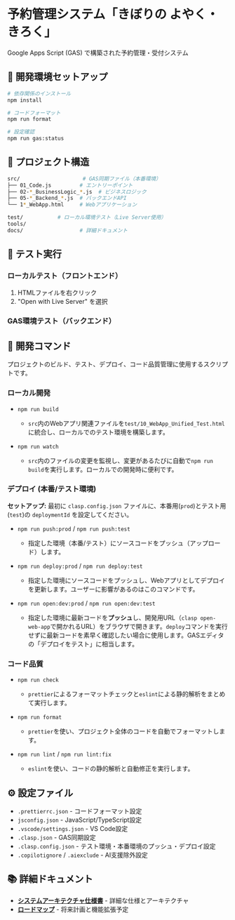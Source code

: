 # 予約管理システム「きぼりの よやく・きろく」

Google Apps Script (GAS) で構築された予約管理・受付システム

## 🚀 **開発環境セットアップ**

```bash
# 依存関係のインストール
npm install

# コードフォーマット
npm run format

# 設定確認
npm run gas:status
```

## 📁 **プロジェクト構造**

```bash
src/                    # GAS同期ファイル（本番環境）
├── 01_Code.js         # エントリーポイント
├── 02-*_BusinessLogic_*.js  # ビジネスロジック
├── 05-*_Backend_*.js  # バックエンドAPI
└── 1*_WebApp.html     # Webアプリケーション

test/           # ローカル環境テスト（Live Server使用）
tools/
docs/                  # 詳細ドキュメント
```

## 🧪 **テスト実行**

### ローカルテスト（フロントエンド）

1. HTMLファイルを右クリック
2. "Open with Live Server" を選択

### GAS環境テスト（バックエンド）

## 🔧 開発コマンド

プロジェクトのビルド、テスト、デプロイ、コード品質管理に使用するスクリプトです。

### ローカル開発

- `npm run build`
  - `src`内のWebアプリ関連ファイルを`test/10_WebApp_Unified_Test.html`に統合し、ローカルでのテスト環境を構築します。

- `npm run watch`
  - `src`内のファイルの変更を監視し、変更があるたびに自動で`npm run build`を実行します。ローカルでの開発時に便利です。

### デプロイ (本番/テスト環境)

**セットアップ:**
最初に `clasp.config.json` ファイルに、本番用(`prod`)とテスト用(`test`)の `deploymentId` を設定してください。

- `npm run push:prod` / `npm run push:test`
  - 指定した環境（本番/テスト）にソースコードをプッシュ（アップロード）します。

- `npm run deploy:prod` / `npm run deploy:test`
  - 指定した環境にソースコードをプッシュし、Webアプリとしてデプロイを更新します。ユーザーに影響があるのはこのコマンドです。

- `npm run open:dev:prod` / `npm run open:dev:test`
  - 指定した環境に最新コードを**プッシュ**し、開発用URL（`clasp open-web-app`で開かれるURL）をブラウザで開きます。`deploy`コマンドを実行せずに最新コードを素早く確認したい場合に使用します。GASエディタの「デプロイをテスト」に相当します。

### コード品質

- `npm run check`
  - `prettier`によるフォーマットチェックと`eslint`による静的解析をまとめて実行します。

- `npm run format`
  - `prettier`を使い、プロジェクト全体のコードを自動でフォーマットします。

- `npm run lint` / `npm run lint:fix`
  - `eslint`を使い、コードの静的解析と自動修正を実行します。

## ⚙️ **設定ファイル**

- `.prettierrc.json` - コードフォーマット設定
- `jsconfig.json` - JavaScript/TypeScript設定
- `.vscode/settings.json` - VS Code設定
- `.clasp.json` - GAS同期設定
- `.clasp.config.json` - テスト環境・本番環境のプッシュ・デプロイ設定
- `.copilotignore` / `.aiexclude` - AI支援除外設定

## 📚 **詳細ドキュメント**

- **[システムアーキテクチャ仕様書](docs/ARCHITECTURE.md)** - 詳細な仕様とアーキテクチャ
- **[ロードマップ](docs/roadmap.md)** - 将来計画と機能拡張予定
